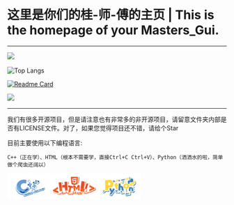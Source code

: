 # 这里是你们的桂-师-傅的主页 | This is the homepage of your Masters_Gui.

---
![](https://github-readme-stats.vercel.app/api?username=supermastergui&show_icons=true&theme=transparent)

![Top Langs](https://github-readme-stats.vercel.app/api/top-langs/?username=supermastergui&layout=compact&theme=transparent)

[![Readme Card](https://github-readme-stats.vercel.app/api/pin/?username=supermastergui&repo=FSD)](https://github.com/supermastergui/FSD)

![](https://github-readme-activity-graph.cyclic.app/graph?username=supermastergui&theme=transparent)

---


我们有很多开源项目，但是请注意也有非常多的非开源项目，请留意文件夹内部是否有LICENSE文件。对了，如果您觉得项目还不错，请给个Star

目前主要使用以下编程语言:

```
C++（正在学）、HTML（根本不需要学，直接Ctrl+C Ctrl+V）、Python（洒洒水的啦，简单做个爬虫还阔以）
```

<div>
<img src="/C++.png" alt="C++" style="zoom: 10%;" align="left" />
<img src="/HTML.png" alt="C++" style="zoom: 10%;" align="left" />
<img src="/Python.png" alt="C++" style="zoom: 10%;" align="left" />
</div>


